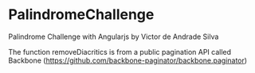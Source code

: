 # PalindromeChallenge
Palindrome Challenge with Angularjs by Victor de Andrade Silva

The function removeDiacritics is from a public pagination API called Backbone (https://github.com/backbone-paginator/backbone.paginator)

